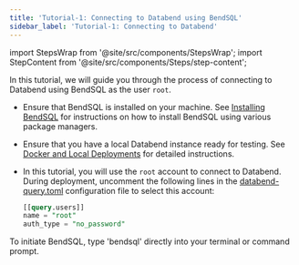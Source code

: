 ```yaml
---
title: 'Tutorial-1: Connecting to Databend using BendSQL'
sidebar_label: 'Tutorial-1: Connecting to Databend'
---
```

import StepsWrap from '@site/src/components/StepsWrap';
import StepContent from '@site/src/components/Steps/step-content';

In this tutorial, we will guide you through the process of connecting to Databend using BendSQL as the user `root`.

<StepsWrap>
<StepContent number="1" title="Before You Start">

- Ensure that BendSQL is installed on your machine. See [Installing BendSQL](index.md#installing-bendsql) for instructions on how to install BendSQL using various package managers.
- Ensure that you have a local Databend instance ready for testing. See [Docker and Local Deployments](../../10-deploy/05-deploying-local.md) for detailed instructions. 
- In this tutorial, you will use the `root` account to connect to Databend. During deployment, uncomment the following lines in the [databend-query.toml](https://github.com/datafuselabs/databend/blob/main/scripts/distribution/configs/databend-query.toml) configuration file to select this account:

    ```sql title="databend-query.toml"
    [[query.users]]
    name = "root"
    auth_type = "no_password"
    ```

</StepContent>
<StepContent number="2" title="Open BendSQL">

To initiate BendSQL, type 'bendsql' directly into your terminal or command prompt.


</StepContent>
</StepsWrap>

<!--
Steps:
Step 1: Open BendSQL

Launch BendSQL on your terminal or command prompt.

bash
Copy code
bendsql
This will open the BendSQL interactive shell.

Step 2: Connect to Databend

Connect to your Databend cluster using the following command:

sql
```sql
CONNECT databend://<DATABEND_HOST>:<DATABEND_PORT>?username=<USERNAME>&password=<PASSWORD>
Replace <DATABEND_HOST>, <DATABEND_PORT>, <USERNAME>, and <PASSWORD> with the appropriate values for your Databend cluster.
```

For example:

sql
Copy code
CONNECT databend://localhost:9000?username=admin&password=your_password
Step 3: Execute Queries

Once connected, you can execute SQL queries in the BendSQL shell. For instance, let's run a simple query to show databases:

sql
Copy code
SHOW DATABASES;
Explore more SQL commands and interact with your Databend cluster using BendSQL.

Step 4: Disconnect

When you're done, disconnect from the Databend cluster using:

sql
Copy code
DISCONNECT;
-->